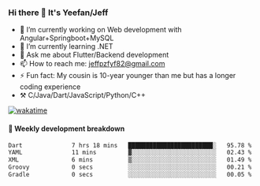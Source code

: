 ### Hi there 👋 It's Yeefan/Jeff

- 🔭 I’m currently working on Web development with Angular+Springboot+MySQL
- 🌱 I’m currently learning .NET
- 💬 Ask me about Flutter/Backend development
- 📫 How to reach me: jeffpzfyf82@gmail.com
- ⚡ Fun fact: My cousin is 10-year younger than me but has a longer coding experience
- ⚒️ C/Java/Dart/JavaScript/Python/C++


[![wakatime](https://wakatime.com/badge/user/382c7b70-226f-4509-aedd-02fe766c9d23.svg)](https://wakatime.com/@382c7b70-226f-4509-aedd-02fe766c9d23)

#### 📝 Weekly development breakdown

<!--START_SECTION:waka-->

```txt
Dart              7 hrs 18 mins   ████████████████████████░   95.78 %
YAML              11 mins         ▓░░░░░░░░░░░░░░░░░░░░░░░░   02.43 %
XML               6 mins          ▒░░░░░░░░░░░░░░░░░░░░░░░░   01.49 %
Groovy            0 secs          ░░░░░░░░░░░░░░░░░░░░░░░░░   00.21 %
Gradle            0 secs          ░░░░░░░░░░░░░░░░░░░░░░░░░   00.05 %
```

<!--END_SECTION:waka-->
